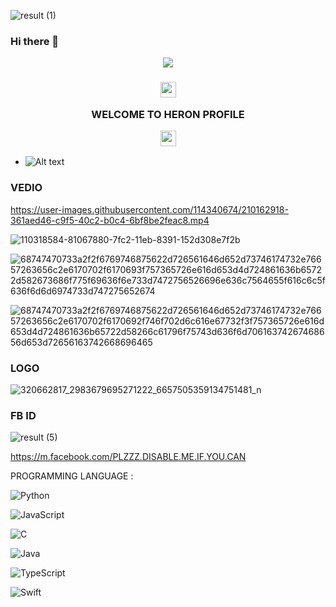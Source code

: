 ![result (1)](https://user-images.githubusercontent.com/114340674/211160064-717904b8-135a-4dd6-ab67-ecc1d3e2b3ae.gif)

### Hi there 👋

<!--

**heroncyber99/heroncyber99** is a ✨ _special_ ✨ repository because its `README.md` (this file) appears on your GitHub profile.

Here are some ideas to get you started:

- 🔭 I’m currently working on ...

- 🌱 I’m currently learning ...

- 👯 I’m looking to collaborate on ...

- 🤔 I’m looking for help with ...

- 💬 Ask me about ...

- 📫 How to reach me: ...

- 😄 Pronouns: ...

- ⚡ Fun fact: ...

-->

<p align="center"><img src="https://img.shields.io/badge/MADE%20IN BANGLADESHI-SPAMMER AND PROGRAMMER-green?colorA=%23ff0000&colorB=%23017e40&style=flat-square">

<h3 align="center">

<img src="https://emoji.discord.st/emojis/768b108d-274f-4f44-a634-8477b16efce7.gif" width="25">

WELCOME TO HERON PROFILE

<img src="https://emoji.discord.st/emojis/768b108d-274f-4f44-a634-8477b16efce7.gif" width="25">

</h3>

- ![Alt text](https://c.tenor.com/flflC6GFzO8AAAAd/sultan-alrefaei-programmer.gif)

### VEDIO

https://user-images.githubusercontent.com/114340674/210162918-361aed46-c9f5-40c2-b0c4-6bf8be2feac8.mp4

![110318584-81067880-7fc2-11eb-8391-152d308e7f2b](https://user-images.githubusercontent.com/114340674/211162546-4fa50119-f49e-42d4-bbd3-04af6aa6853e.gif)

![68747470733a2f2f6769746875622d726561646d652d73746174732e76657263656c2e6170702f6170693f757365726e616d653d4d724861636b65722d582673686f775f69636f6e733d7472756526696e636c7564655f616c6c5f636f6d6d6974733d747275652674](https://user-images.githubusercontent.com/114340674/211162583-4e9f6b3d-acb4-4760-a487-3aefaa02f00f.svg)

![68747470733a2f2f6769746875622d726561646d652d73746174732e76657263656c2e6170702f6170692f746f702d6c616e67732f3f757365726e616d653d4d724861636b65722d58266c61796f75743d636f6d70616374267468656d653d72656163742668696465](https://user-images.githubusercontent.com/114340674/211162632-6da351d4-e30d-41a3-9c6a-1294c7fa6949.svg)

### LOGO

![320662817_2983679695271222_6657505359134751481_n](https://user-images.githubusercontent.com/114340674/211160698-854c07b1-1b9d-477f-8357-f58840f103cd.jpg)

### FB ID

![result (5)](https://user-images.githubusercontent.com/114340674/211162066-497c8490-98ae-4ce2-b06d-df2276efc723.gif)

https://m.facebook.com/PLZZZ.DISABLE.ME.IF.YOU.CAN

PROGRAMMING LANGUAGE :

![Python](https://img.shields.io/badge/-Python-000?&logo=Python)

![JavaScript](https://img.shields.io/badge/-JavaScript-000?&logo=JavaScript)

![C](https://img.shields.io/badge/-C-000?&logo=C)

![Java](https://img.shields.io/badge/-Java-000?&logo=Java&logoColor=007396)

![TypeScript](https://img.shields.io/badge/-TypeScript-000?&logo=TypeScript)

![Swift](https://img.shields.io/badge/-Swift-000?&logo=Swift)


